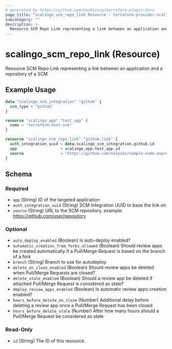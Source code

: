 ```yaml
---
# generated by https://github.com/hashicorp/terraform-plugin-docs
page_title: "scalingo_scm_repo_link Resource - terraform-provider-scalingo"
subcategory: ""
description: |-
  Resource SCM Repo Link representing a link between an application and a repository of a SCM
---
```


# scalingo_scm_repo_link (Resource)

Resource SCM Repo Link representing a link between an application and a repository of a SCM

## Example Usage

```terraform
data "scalingo_scm_integration" "github" {
  scm_type = "github"
}

resource "scalingo_app" "test_app" {
  name = "terraform-test-scm"
}

resource "scalingo_scm_repo_link" "github-link" {
  auth_integration_uuid = data.scalingo_scm_integration.github.id
  app                   = scalingo_app.test_app.id
  source                = "https://github.com/nalpskc/sample-node-express"
}
```

<!-- schema generated by tfplugindocs -->
## Schema

### Required

- `app` (String) ID of the targeted application
- `auth_integration_uuid` (String) SCM Integration UUID to base the link on
- `source` (String) URL to the SCM repository, example: https://github.com/user/repository

### Optional

- `auto_deploy_enabled` (Boolean) Is auto-deploy enabled?
- `automatic_creation_from_forks_allowed` (Boolean) Should review apps be created automatically if a Pull/Merge Request is based on the branch of a fork
- `branch` (String) Branch to use for autodeploy
- `delete_on_close_enabled` (Boolean) Should review apps be deleted when Pull/Merge Requests are closed?
- `delete_stale_enabled` (Boolean) Should a review app be deleted if attached Pull/Merge Request is considered as stale?
- `deploy_review_apps_enabled` (Boolean) Is automatic review apps creation enabled?
- `hours_before_delete_on_close` (Number) Additional delay before deleting a review app once a Pull/Merge Request has been closed
- `hours_before_delete_stale` (Number) After how many hours should a Pull/Merge Request be considered as stale

### Read-Only

- `id` (String) The ID of this resource.

